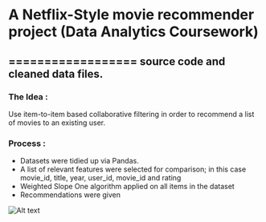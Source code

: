# A Netflix-Style movie recommender project (Data Analytics Coursework)
==================
source code and cleaned data files.
----------------------------

### The Idea :
Use item-to-item based collaborative filtering in order to recommend a list of movies to an existing user.

### Process :
- Datasets were tidied up via Pandas.
- A list of relevant features were selected for comparison; in this case movie_id, title, year, user_id, movie_id and rating
- Weighted Slope One algorithm applied on all items in the dataset 
- Recommendations were given


![Alt text](/../screens/term.png?raw=true "screen1")
